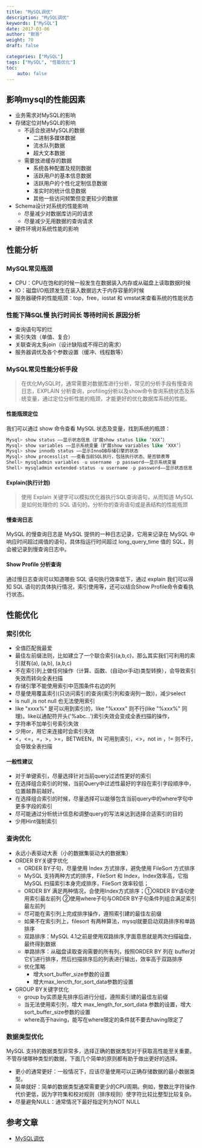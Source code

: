 ```yaml
---  
title: "MySQL调优"
description: "MySQL调优"
keywords: ["MySQL"]
date: 2017-03-06
author: "默哥"
weight: 70
draft: false

categories: ["MySQL"]
tags: ["MySQL", "性能优化"]  
toc: 
    auto: false
---
```


## 影响mysql的性能因素
* 业务需求对MySQL的影响
* 存储定位对MySQL的影响
    * 不适合放进MySQL的数据
        * 二进制多媒体数据
        * 流水队列数据
        * 超大文本数据
    * 需要放进缓存的数据
        * 系统各种配置及规则数据
        * 活跃用户的基本信息数据
        * 活跃用户的个性化定制信息数据
        * 准实时的统计信息数据
        * 其他一些访问频繁但变更较少的数据
* Schema设计对系统的性能影响
    * 尽量减少对数据库访问的请求
    * 尽量减少无用数据的查询请求
* 硬件环境对系统性能的影响
## 性能分析
### MySQL常见瓶颈
* CPU：CPU在饱和的时候一般发生在数据装入内存或从磁盘上读取数据时候
* IO：磁盘I/O瓶颈发生在装入数据远大于内存容量的时候
* 服务器硬件的性能瓶颈：top，free，iostat 和 vmstat来查看系统的性能状态

### 性能下降SQL慢 执行时间长 等待时间长 原因分析
* 查询语句写的烂
* 索引失效（单值、复合）
* 关联查询太多join（设计缺陷或不得已的需求）
* 服务器调优及各个参数设置（缓冲、线程数等）

### MySQL常见性能分析手段
> 在优化MySQL时，通常需要对数据库进行分析，常见的分析手段有慢查询日志，EXPLAIN 分析查询，profiling分析以及show命令查询系统状态及系统变量，通过定位分析性能的瓶颈，才能更好的优化数据库系统的性能。

#### 性能瓶颈定位
我们可以通过 show 命令查看 MySQL 状态及变量，找到系统的瓶颈：

```sql
Mysql> show status ——显示状态信息（扩展show status like ‘XXX’）
Mysql> show variables ——显示系统变量（扩展show variables like ‘XXX’）
Mysql> show innodb status ——显示InnoDB存储引擎的状态
Mysql> show processlist ——查看当前SQL执行，包括执行状态、是否锁表等
Shell> mysqladmin variables -u username -p password——显示系统变量
Shell> mysqladmin extended-status -u username -p password——显示状态信息
```
#### Explain(执行计划)
> 使用 Explain 关键字可以模拟优化器执行SQL查询语句，从而知道 MySQL 是如何处理你的 SQL 语句的。分析你的查询语句或是表结构的性能瓶颈

#### 慢查询日志
MySQL 的慢查询日志是 MySQL 提供的一种日志记录，它用来记录在 MySQL 中响应时间超过阈值的语句，具体指运行时间超过 long_query_time 值的 SQL，则会被记录到慢查询日志中。

#### Show Profile 分析查询
通过慢日志查询可以知道哪些 SQL 语句执行效率低下，通过 explain 我们可以得知 SQL 语句的具体执行情况，索引使用等，还可以结合Show Profile命令查看执行状态。

## 性能优化
### 索引优化
* 全值匹配我最爱
* 最佳左前缀法则，比如建立了一个联合索引(a,b,c)，那么其实我们可利用的索引就有(a), (a,b), (a,b,c)
* 不在索引列上做任何操作（计算、函数、(自动or手动)类型转换），会导致索引失效而转向全表扫描
* 存储引擎不能使用索引中范围条件右边的列
* 尽量使用覆盖索引(只访问索引的查询(索引列和查询列一致))，减少select
* is null ,is not null 也无法使用索引
* like "xxxx%" 是可以用到索引的，like "%xxxx" 则不行(like "%xxx%" 同理)。like以通配符开头('%abc...')索引失效会变成全表扫描的操作，
* 字符串不加单引号索引失效
* 少用or，用它来连接时会索引失效
* <，<=，=，>，>=，BETWEEN，IN 可用到索引，<>，not in ，!= 则不行，会导致全表扫描
#### 一般性建议
* 对于单键索引，尽量选择针对当前query过滤性更好的索引
* 在选择组合索引的时候，当前Query中过滤性最好的字段在索引字段顺序中，位置越靠前越好。
* 在选择组合索引的时候，尽量选择可以能够包含当前query中的where字句中更多字段的索引
* 尽可能通过分析统计信息和调整query的写法来达到选择合适索引的目的
* 少用Hint强制索引

### 查询优化
* 永远小表驱动大表（小的数据集驱动大的数据集）
* ORDER BY关键字优化
    * ORDER BY子句，尽量使用 Index 方式排序，避免使用 FileSort 方式排序
    * MySQL 支持两种方式的排序，FileSort 和 Index，Index效率高，它指 MySQL 扫描索引本身完成排序，FileSort 效率较低；
    * ORDER BY 满足两种情况，会使用Index方式排序；①ORDER BY语句使用索引最左前列 ②使用where子句与ORDER BY子句条件列组合满足索引最左前列
    * 尽可能在索引列上完成排序操作，遵照索引建的最佳左前缀
    * 如果不在索引列上，filesort 有两种算法，mysql就要启动双路排序和单路排序
    * 双路排序：MySQL 4.1之前是使用双路排序,字面意思就是两次扫描磁盘，最终得到数据
    * 单路排序：从磁盘读取查询需要的所有列，按照ORDER BY 列在 buffer对它们进行排序，然后扫描排序后的列表进行输出，效率高于双路排序
    * 优化策略
        * 增大sort_buffer_size参数的设置
        * 增大max_lencth_for_sort_data参数的设置
* GROUP BY关键字优化
    * group by实质是先排序后进行分组，遵照索引建的最佳左前缀
    * 当无法使用索引列，增大 max_length_for_sort_data 参数的设置，增大sort_buffer_size参数的设置
    * where高于having，能写在where限定的条件就不要去having限定了

### 数据类型优化
MySQL 支持的数据类型非常多，选择正确的数据类型对于获取高性能至关重要。不管存储哪种类型的数据，下面几个简单的原则都有助于做出更好的选择。
* 更小的通常更好：一般情况下，应该尽量使用可以正确存储数据的最小数据类型。
* 简单就好：简单的数据类型通常需要更少的CPU周期。例如，整数比字符操作代价更低，因为字符集和校对规则（排序规则）使字符比较比整型比较复杂。
* 尽量避免NULL：通常情况下最好指定列为NOT NULL

## 参考文章
* [MySQL调优](https://juejin.cn/post/6850037271233331208#heading-54 "MySQL调优")